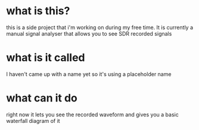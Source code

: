 # what is this?
this is a side project that i'm working on during my free time. It is currently a manual signal analyser that allows you to see SDR recorded signals
# what is it called
I haven't came up with a name yet so it's using a placeholder name 
# what can it do
right now it lets you see the recorded waveform and gives you a basic waterfall diagram of it
